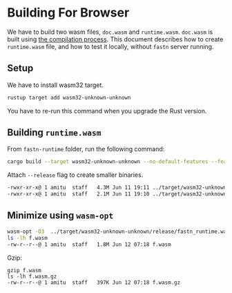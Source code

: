 # Building For Browser

We have to build two wasm files, `doc.wasm` and `runtime.wasm`. `doc.wasm` is built using [the compilation 
process](compilation.md). This document describes how to create `runtime.wasm` file, and how to test it locally,
without `fastn` server running.

## Setup

We have to install wasm32 target.

```sh
rustup target add wasm32-unknown-unknown
```

You have to re-run this command when you upgrade the Rust version.

## Building `runtime.wasm`

From `fastn-runtime` folder, run the following command:

```sh
cargo build --target wasm32-unknown-unknown --no-default-features --features=browser
```

Attach `--release` flag to create smaller binaries.

```txt
-rwxr-xr-x@ 1 amitu  staff   4.3M Jun 11 19:11 ../target/wasm32-unknown-unknown/debug/fastn_runtime.wasm
-rwxr-xr-x@ 1 amitu  staff   2.1M Jun 11 19:10 ../target/wasm32-unknown-unknown/release/fastn_runtime.wasm
```

## Minimize using `wasm-opt`

```sh
wasm-opt -O3  ../target/wasm32-unknown-unknown/release/fastn_runtime.wasm  -o f.wasm
ls -lh f.wasm
-rw-r--r--@ 1 amitu  staff   1.8M Jun 12 07:18 f.wasm
```

Gzip:

```shell
gzip f.wasm
ls -lh f.wasm.gz
-rw-r--r--@ 1 amitu  staff   397K Jun 12 07:18 f.wasm.gz
```